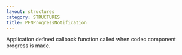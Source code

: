 ```yaml
---
layout: structures
category: STRUCTURES
title: PFNProgressNotification
---
```


Application defined callback function called when codec component progress is made.
